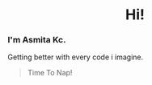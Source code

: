 <h1 align="center">Hi!</h1>

### I'm Asmita Kc.
Getting better with every code i imagine.
<br>
> Time To Nap!
